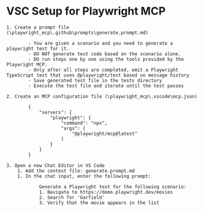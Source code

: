# VSC Setup for Playwright MCP

    1. Create a prompt file (\playwright_mcp\.github\prompts\generate.prompt.md)
```
        - You are given a scenario and you need to generate a playwright test for it.
	    - DO NOT generate test code based on the scenario alone. 
	    - DO run steps one by one using the tools provided by the Playwright MCP.
	    - Only after all steps are completed, emit a Playwright TypeScript test that uses @playwright/test based on message history
	    - Save generated test file in the tests directory
	    - Execute the test file and iterate until the test passes
```

    2. Create an MCP configuration file (\playwright_mcp\.vscode\mcp.json)
```
        {
            "servers": {
                "playwright": {
                    "command": "npx",
                    "args": [
                        "@playwright/mcp@latest"
                    ]
                }
            }
        }
```

    3. Open a new Chat Editor in VS Code
        1. Add the context file: generate.prompt.md
        1. In the chat input, enter the following prompt:
```
            Generate a Playwright test for the following scenario:
            1. Navigate to https://demo.playwright.dev/movies
            2. Search for 'Garfield'
            3. Verify that the movie appears in the list
```